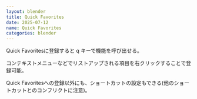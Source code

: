 ```yaml
---
layout: blender
title: Quick Favorites
date: 2025-07-12
name: Quick Favorites
categories: blender
---
```


Quick Favoritesに登録すると q キーで機能を呼び出せる。

コンテキストメニューなどでリストアップされる項目を右クリックすることで登録可能。

Quick Favoritesへの登録以外にも、ショートカットの設定もできる(他のショートカットとのコンフリクトに注意)。
